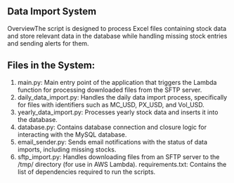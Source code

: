 ## Data Import System
OverviewThe script is designed to process Excel files containing stock data and store relevant data in the database while handling missing stock entries and sending alerts for them.

## Files in the System:
1. main.py: Main entry point of the application that triggers the Lambda function for processing downloaded files from the SFTP server.
2. daily_data_import.py: Handles the daily data import process, specifically for files with identifiers such as MC_USD, PX_USD, and Vol_USD.
3. yearly_data_import.py: Processes yearly stock data and inserts it into the database.
4. database.py: Contains database connection and closure logic for interacting with the MySQL database.
5. email_sender.py: Sends email notifications with the status of data imports, including missing stocks.
6. sftp_import.py: Handles downloading files from an SFTP server to the /tmp/ directory (for use in AWS Lambda).
requirements.txt: Contains the list of dependencies required to run the scripts.
